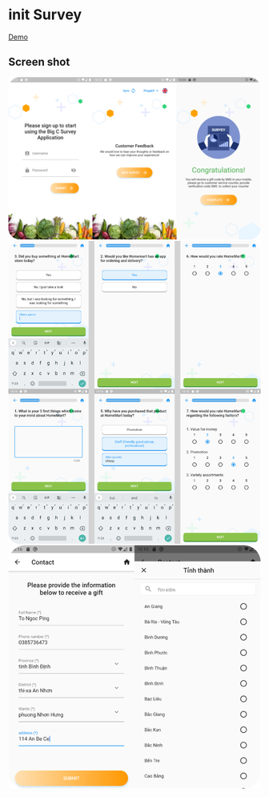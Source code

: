 # init Survey

[Demo](https://forms.gle/yDqRS22fkzAYp36j7)

## Screen shot

<img src=images/ui.png width=960/>


<img src=images/question.png width=960/>


<img src=images/from.png width=630/>

